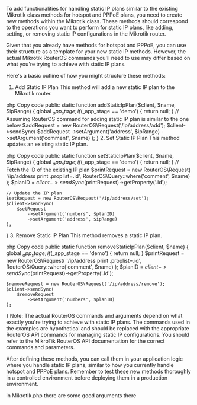 To add functionalities for handling static IP plans similar to the existing Mikrotik class methods for hotspot and PPPoE plans, you need to create new methods within the Mikrotik class. These methods should correspond to the operations you want to perform for static IP plans, like adding, setting, or removing static IP configurations in the Mikrotik router.

Given that you already have methods for hotspot and PPPoE, you can use their structure as a template for your new static IP methods. However, the actual Mikrotik RouterOS commands you'll need to use may differ based on what you're trying to achieve with static IP plans.

Here's a basic outline of how you might structure these methods:

1. Add Static IP Plan
This method will add a new static IP plan to the Mikrotik router.

php
Copy code
public static function addStaticIpPlan($client, $name, $ipRange)
{
    global $_app_stage;
    if ($_app_stage == 'demo') {
        return null;
    }
    // Assuming RouterOS command for adding static IP plan is similar to the one below
    $addRequest = new RouterOS\Request('/ip/address/add');
    $client->sendSync(
        $addRequest
            ->setArgument('address', $ipRange)
            ->setArgument('comment', $name)
    );
}
2. Set Static IP Plan
This method updates an existing static IP plan.

php
Copy code
public static function setStaticIpPlan($client, $name, $ipRange)
{
    global $_app_stage;
    if ($_app_stage == 'demo') {
        return null;
    }
    // Fetch the ID of the existing IP plan
    $printRequest = new RouterOS\Request(
        '/ip/address print .proplist=.id',
        RouterOS\Query::where('comment', $name)
    );
    $planID = $client->sendSync($printRequest)->getProperty('.id');

    // Update the IP plan
    $setRequest = new RouterOS\Request('/ip/address/set');
    $client->sendSync(
        $setRequest
            ->setArgument('numbers', $planID)
            ->setArgument('address', $ipRange)
    );
}
3. Remove Static IP Plan
This method removes a static IP plan.

php
Copy code
public static function removeStaticIpPlan($client, $name)
{
    global $_app_stage;
    if ($_app_stage == 'demo') {
        return null;
    }
    $printRequest = new RouterOS\Request(
        '/ip/address print .proplist=.id',
        RouterOS\Query::where('comment', $name)
    );
    $planID = $client->sendSync($printRequest)->getProperty('.id');

    $removeRequest = new RouterOS\Request('/ip/address/remove');
    $client->sendSync(
        $removeRequest
            ->setArgument('numbers', $planID)
    );
}
Note: The actual RouterOS commands and arguments depend on what exactly you're trying to achieve with static IP plans. The commands used in the examples are hypothetical and should be replaced with the appropriate RouterOS API commands for managing static IP configurations. You should refer to the MikroTik RouterOS API documentation for the correct commands and parameters.

After defining these methods, you can call them in your application logic where you handle static IP plans, similar to how you currently handle hotspot and PPPoE plans. Remember to test these new methods thoroughly in a controlled environment before deploying them in a production environment.



in Mikrotik.php there are some good arguments there
